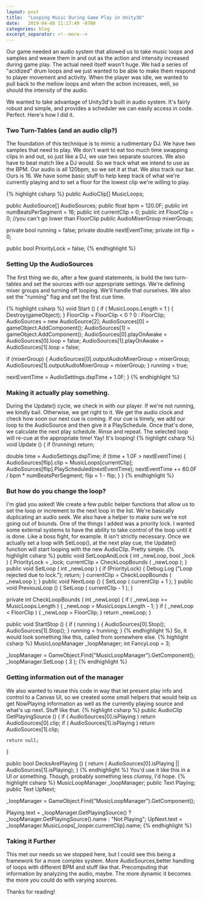 ```yaml
---
layout: post
title:  "Looping Music During Game Play in Unity3D"
date:   2019-04-08 11:17:49 -0700
categories: blog
excerpt_separator: <!--more-->
---
```


Our game needed an audio system that allowed us to take music loops and samples and weave them in and out as the action and intensity increased during game play. The actual need itself wasn't huge. We had a series of "acidized" drum loops and we just wanted to be able to make them respond to player movement and activity. When the player was idle, we wanted to pull back to the mellow loops and when the action increases, well, so should the intensity of the audio.

We wanted to take advantage of Unity3d's built in audio system. It's fairly robust and simple, and provides a scheduler we can easily access in code. Perfect. Here's how I did it.
<!--more-->
### Two Turn-Tables (and an audio clip?)

The foundation of this technique is to mimic a rudimentary DJ. We have two samples that need to play. We don't want to eat too much time swapping clips in and out, so just like a DJ, we use two separate sources. We also have to beat match like a DJ would. So we track what we intend to use as the BPM. Our audio is all 120bpm, so we set it at that. We also track our bar. Ours is 16. We have some basic stuff to help keep track of what we're currently playing and to set a floor for the lowest clip we're willing to play.

{% highlight csharp %}
public AudioClip[] MusicLoops;

public AudioSource[] AudioSources;
public float bpm = 120.0F;
public int numBeatsPerSegment = 16;
public int currentClip = 0;
public int FloorClip = 0; //you can't go lower than FloorClip
public AudioMixerGroup mixerGroup;

private bool running = false;
private double nextEventTime;
private int flip = 0;

public bool PriorityLock = false;
{% endhighlight %}

### Setting Up the AudioSources

The first thing we do, after a few guard statements, is build the two turn-tables and set the sources with our appropriate settings. We're defining mixer groups and turning off looping. We'll handle that ourselves. We also set the "running" flag and set the first cue time.

{% highlight csharp %}
void Start () {
  if ( MusicLoops.Length < 1 ) {
    Destroy(gameObject);
  }
  FloorClip = FloorClip < 0 ? 0 : FloorClip;
  AudioSources = new AudioSource[2];
  AudioSources[0] = gameObject.AddComponent<AudioSource>();
  AudioSources[1] = gameObject.AddComponent<AudioSource>();
  AudioSources[0].playOnAwake = AudioSources[0].loop = false;
  AudioSources[1].playOnAwake = AudioSources[1].loop = false;

  if (mixerGroup) {
    AudioSources[0].outputAudioMixerGroup = mixerGroup;
    AudioSources[1].outputAudioMixerGroup = mixerGroup;
  }
  running = true;

  nextEventTime = AudioSettings.dspTime + 1.0F;
}
{% endhighlight %}
### Making it actually play something.

During the Update() cycle, we check in with our player. If we're not running, we kindly bail. Otherwise, we get right to it. We get the audio clock and check how soon our next cue is coming. If our cue is timely, we add our loop to the AudioSource and then give it a PlaySchedule. Once that's done, we calculate the next play schedule. Rinse and repeat. The selected loop will re-cue at the appropriate time! Yay! It's looping!
{% highlight csharp %}
void Update () {
  if (!running)
    return;
  
  double time = AudioSettings.dspTime;
  if (time + 1.0F > nextEventTime) {
      AudioSources[flip].clip = MusicLoops[currentClip];
      AudioSources[flip].PlayScheduled(nextEventTime);
      nextEventTime += 60.0F / bpm * numBeatsPerSegment;
      flip = 1 - flip;
  }
}
{% endhighlight %}
### But how do you change the loop?

I'm glad you asked! We create a few public helper functions that allow us to set the loop or increment to the next loop in the list. We're basically duplicating an audio seek. We also have a helper to make sure we're not going out of bounds. One of the things I added was a priority lock. I wanted some external systems to have the ability to take control of the loop until it is done. Like a boss fight, for example. It isn't strictly necessary. Once we actually set a loop with SetLoop(), at the next play cue, the Update() function will start looping with the new AudioClip. Pretty simple.
{% highlight csharp %}
public void SetLoopAndLock ( int _newLoop, bool _lock ) {
  PriorityLock = _lock;
  currentClip = CheckLoopBounds ( _newLoop );
}
public void SetLoop ( int _newLoop ) {
  if (PriorityLock) {
    Debug.Log ("Loop rejected due to lock.");
    return;
  }
  currentClip = CheckLoopBounds ( _newLoop );
}
public void NextLoop () {
  SetLoop ( currentClip + 1 );
}
public void PreviousLoop () {
  SetLoop ( currentClip - 1 );
}

private int CheckLoopBounds (  int _newLoop) {
  if ( _newLoop >= MusicLoops.Length ) {
    _newLoop = MusicLoops.Length - 1;
  }
  if ( _newLoop < FloorClip ) {
    _newLoop = FloorClip;
  }
  return _newLoop;
}

public void StartStop () {
  if ( running ) {
    AudioSources[0].Stop();
    AudioSources[1].Stop();
  }
  running = !running;
}
{% endhighlight %}
So, it would look something like this, called from somewhere else.
{% highlight csharp %}
MusicLoopManager _loopManager;
int FancyLoop = 3;

_loopManager = GameObject.Find("MusicLoopManager").GetComponent<MusicLoopManager>();
_loopManager.SetLoop ( 3 );
{% endhighlight %}
### Getting information out of the manager

We also wanted to reuse this code in way that let present play info and control to a Canvas UI, so we created some small helpers that would help us get NowPlaying information as well as the currently playing source and what's up next. Stuff like that.
{% highlight csharp %}
public AudioClip GetPlayingSource () {
  if ( AudioSources[0].isPlaying ) 
    return AudioSources[0].clip;
  if ( AudioSources[1].isPlaying ) 
    return AudioSources[1].clip;

    return null;
}

public bool DecksArePlaying () {
  return ( AudioSources[0].isPlaying || AudioSources[1].isPlaying);
}
{% endhighlight %}
You'd use it like this in a UI or something. Though, probably something less clumsy, I'd hope.
{% highlight csharp %}
MusicLoopManager _loopManager;
public Text Playing;
public Text UpNext;

_loopManager = GameObject.Find("MusicLoopManager").GetComponent<MusicLoopManager>();

Playing.text = _loopManager.GetPlayingSource() ? _loopManager.GetPlayingSource().name : "Not Playing";
UpNext.text = _loopManager.MusicLoops[_looper.currentClip].name;
{% endhighlight %}
### Taking it Further

This met our needs so we stopped here, but I could see this being a framework for a more complex system. More AudioSources,better handling of loops with different BPM and stuff like that. Precomputing that information by analyzing the audio, maybe. The more dynamic it becomes the more you could do with varying sources. 

Thanks for reading!